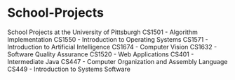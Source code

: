 # School-Projects
School Projects at the University of Pittsburgh
CS1501 - Algorithm Implementation
CS1550 - Introduction to Operating Systems
CS1571 - Introduction to Artificial Intelligence
CS1674 - Computer Vision
CS1632 - Software Quality Assurance
CS1520 - Web Applications
CS401 - Intermediate Java
CS447 - Computer Organization and Assembly Language
CS449 - Introduction to Systems Software
